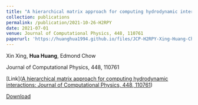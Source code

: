 ```yaml
---
title: "A hierarchical matrix approach for computing hydrodynamic interactions"
collection: publications
permalink: /publication/2021-10-26-H2RPY
date: 2021-07-01
venue: Journal of Computational Physics, 448, 110761
paperurl: 'https://huanghua1994.github.io/files/JCP-H2RPY-Xing-Huang-Chow.pdf'
---
```

Xin Xing, **Hua Huang**, Edmond Chow

Journal of Computational Physics, 448, 110761

[Link]([A hierarchical matrix approach for computing hydrodynamic interactions: Journal of Computational Physics, 448, 110761](https://www.sciencedirect.com/science/article/pii/S0021999121006562))

[Download](https://huanghua1994.github.io/files/JCP-H2RPY-Xing-Huang-Chow.pdf)

